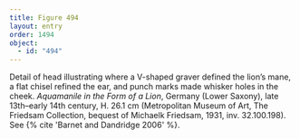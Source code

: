 ```yaml
---
title: Figure 494
layout: entry
order: 1494
object:
  - id: "494"
---
```


Detail of head illustrating where a V-shaped graver defined the lion’s mane, a flat chisel refined the ear, and punch marks made whisker holes in the cheek. *Aquamanile in the Form of a Lion*, Germany (Lower Saxony), late 13th–early 14th century, H. 26.1 cm (Metropolitan Museum of Art, The Friedsam Collection, bequest of Michaelk Friedsam, 1931, inv. 32.100.198). See {% cite 'Barnet and Dandridge 2006' %}.
